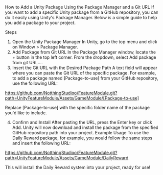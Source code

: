 How to Add a Unity Package Using the Package Manager and a Git URL
If you want to add a specific Unity package from a GitHub repository, you can do it easily using Unity's Package Manager. Below is a simple guide to help you add a package to your project.

Steps
1. Open the Unity Package Manager
In Unity, go to the top menu and click on Window > Package Manager.
2. Add Package from Git URL
In the Package Manager window, locate the + button in the top left corner.
From the dropdown, select Add package from git URL....
3. Insert the Git URL with the Desired Package Path
A text field will appear where you can paste the Git URL of the specific package. For example, to add a package named [Package-to-use] from your GitHub repository, use the following URL:

https://github.com/NotthingStudioo/FeatureModule.git?path=UnityFeatureModule/Assets/GameModule/[Package-to-use]


Replace [Package-to-use] with the specific folder name of the package you'd like to include.

4. Confirm and Install
After pasting the URL, press the Enter key or click Add.
Unity will now download and install the package from the specified GitHub repository path into your project.
Example Usage
To use the Daily Reward package, for example, you would follow the same steps and insert the following URL:

https://github.com/NotthingStudioo/FeatureModule.git?path=UnityFeatureModule/Assets/GameModule/DailyReward

This will install the Daily Reward system into your project, ready for use!
